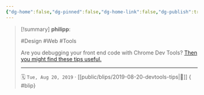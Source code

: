 ```yaml
---
{"dg-home":false,"dg-pinned":false,"dg-home-link":false,"dg-publish":true,"tags":["dgblip"],"created-date":"2019-08-20T00:00:00","disabled rules":["yaml-title","yaml-title-alias","file-name-heading"],"title":"philipp @ 2019-08-20","dg-permalink":"2019/08/20/devtools-tips/","updated-date":"2025-04-30T22:27:35","dg-path":"blips/2019-08-20-devtools-tips.md","permalink":"/2019/08/20/devtools-tips/","dgPassFrontmatter":true}
---
```


> [!summary] **philipp**:
>
> #Design #Web #Tools
>
> Are you debugging your front end code with Chrome Dev Tools? [Then you might find these tips useful.](https://flaviocopes.com/chrome-devtools-tips/)
> - - -
>
> 🗓️ `Tue, Aug 20, 2019` · [[public/blips/2019-08-20-devtools-tips\|🔗]]
{ #blip}

